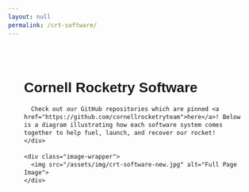 ```yaml
---
layout: null
permalink: /crt-software/
---
```


<html lang="en">
<head>
  <meta charset="UTF-8">
  <title>CRT Software</title>
  <style>
    html, body {
      height: 100%;
      margin: 0;
      font-family: sans-serif;
    }
    .page-wrapper {
      display: flex;
      flex-direction: column;
      height: 100vh;
    }
    .top-text {
      padding: 2rem;
      text-align: left;
      flex-shrink: 0; /* prevents it from shrinking */
    }
    .image-wrapper {
      flex-grow: 1;
    }
    .image-wrapper img {
      width: 100%;
      height: 100%;
      object-fit: cover;
      display: block;
    }
  </style>
</head>
<body>

  <div class="page-wrapper">
    <div class="top-text">
      <h1>Cornell Rocketry Software</h1>

      Check out our GitHub repositories which are pinned <a href="https://github.com/cornellrocketryteam">here</a>! Below is a diagram illustrating how each software system comes together to help fuel, launch, and recover our rocket!
    </div>

    <div class="image-wrapper">
      <img src="/assets/img/crt-software-new.jpg" alt="Full Page Image">
    </div>
  </div>

</body>
</html>
